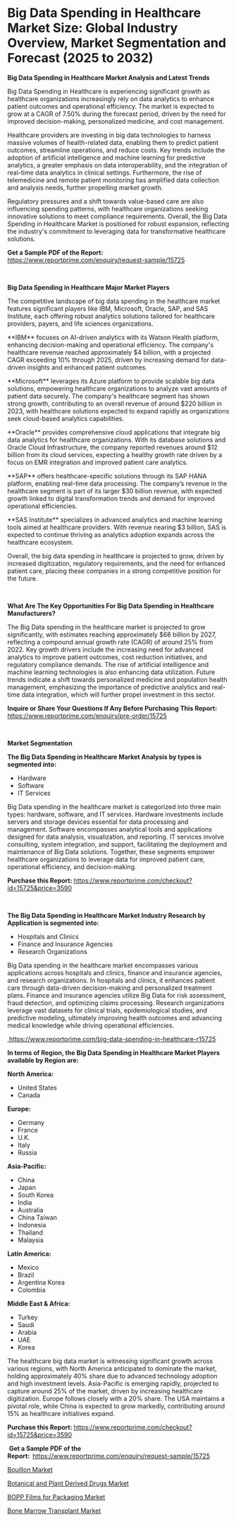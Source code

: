 <p><h1>Big Data Spending in Healthcare Market Size: Global Industry Overview, Market Segmentation and Forecast (2025 to 2032)</h1></p><p><strong>Big Data Spending in Healthcare Market Analysis and Latest Trends</strong></p>
<p><p>Big Data Spending in Healthcare is experiencing significant growth as healthcare organizations increasingly rely on data analytics to enhance patient outcomes and operational efficiency. The market is expected to grow at a CAGR of 7.50% during the forecast period, driven by the need for improved decision-making, personalized medicine, and cost management. </p><p>Healthcare providers are investing in big data technologies to harness massive volumes of health-related data, enabling them to predict patient outcomes, streamline operations, and reduce costs. Key trends include the adoption of artificial intelligence and machine learning for predictive analytics, a greater emphasis on data interoperability, and the integration of real-time data analytics in clinical settings. Furthermore, the rise of telemedicine and remote patient monitoring has amplified data collection and analysis needs, further propelling market growth.</p><p>Regulatory pressures and a shift towards value-based care are also influencing spending patterns, with healthcare organizations seeking innovative solutions to meet compliance requirements. Overall, the Big Data Spending in Healthcare Market is positioned for robust expansion, reflecting the industry's commitment to leveraging data for transformative healthcare solutions.</p></p>
<p><strong>Get a Sample PDF of the Report:&nbsp;</strong> <a href="https://www.reportprime.com/enquiry/request-sample/15725?utm_campaign=116&utm_medium=2&utm_source=Github&utm_content=ia&utm_term=20032025&utm_id=big-data-spending-in-healthcare">https://www.reportprime.com/enquiry/request-sample/15725</a></p>
<p>&nbsp;</p>
<p><strong>Big Data Spending in Healthcare Major Market Players</strong></p>
<p><p>The competitive landscape of big data spending in the healthcare market features significant players like IBM, Microsoft, Oracle, SAP, and SAS Institute, each offering robust analytics solutions tailored for healthcare providers, payers, and life sciences organizations.</p><p>**IBM** focuses on AI-driven analytics with its Watson Health platform, enhancing decision-making and operational efficiency. The company's healthcare revenue reached approximately $4 billion, with a projected CAGR exceeding 10% through 2025, driven by increasing demand for data-driven insights and enhanced patient outcomes.</p><p>**Microsoft** leverages its Azure platform to provide scalable big data solutions, empowering healthcare organizations to analyze vast amounts of patient data securely. The company's healthcare segment has shown strong growth, contributing to an overall revenue of around $220 billion in 2023, with healthcare solutions expected to expand rapidly as organizations seek cloud-based analytics capabilities.</p><p>**Oracle** provides comprehensive cloud applications that integrate big data analytics for healthcare organizations. With its database solutions and Oracle Cloud Infrastructure, the company reported revenues around $12 billion from its cloud services, expecting a healthy growth rate driven by a focus on EMR integration and improved patient care analytics.</p><p>**SAP** offers healthcare-specific solutions through its SAP HANA platform, enabling real-time data processing. The company’s revenue in the healthcare segment is part of its larger $30 billion revenue, with expected growth linked to digital transformation trends and demand for improved operational efficiencies.</p><p>**SAS Institute** specializes in advanced analytics and machine learning tools aimed at healthcare providers. With revenue nearing $3 billion, SAS is expected to continue thriving as analytics adoption expands across the healthcare ecosystem. </p><p>Overall, the big data spending in healthcare is projected to grow, driven by increased digitization, regulatory requirements, and the need for enhanced patient care, placing these companies in a strong competitive position for the future.</p></p>
<p>&nbsp;</p>
<p><strong>What Are The Key Opportunities For Big Data Spending in Healthcare Manufacturers?</strong></p>
<p><p>The Big Data spending in the healthcare market is projected to grow significantly, with estimates reaching approximately $68 billion by 2027, reflecting a compound annual growth rate (CAGR) of around 25% from 2022. Key growth drivers include the increasing need for advanced analytics to improve patient outcomes, cost reduction initiatives, and regulatory compliance demands. The rise of artificial intelligence and machine learning technologies is also enhancing data utilization. Future trends indicate a shift towards personalized medicine and population health management, emphasizing the importance of predictive analytics and real-time data integration, which will further propel investment in this sector.</p></p>
<p><strong>Inquire or Share Your Questions If Any Before Purchasing This Report:</strong> <a href="https://www.reportprime.com/enquiry/pre-order/15725?utm_campaign=116&utm_medium=2&utm_source=Github&utm_content=ia&utm_term=20032025&utm_id=big-data-spending-in-healthcare">https://www.reportprime.com/enquiry/pre-order/15725</a></p>
<p>&nbsp;</p>
<p><strong>Market Segmentation</strong></p>
<p><strong>The Big Data Spending in Healthcare Market Analysis by types is segmented into:</strong></p>
<p><ul><li>Hardware</li><li>Software</li><li>IT Services</li></ul></p>
<p><p>Big Data spending in the healthcare market is categorized into three main types: hardware, software, and IT services. Hardware investments include servers and storage devices essential for data processing and management. Software encompasses analytical tools and applications designed for data analysis, visualization, and reporting. IT services involve consulting, system integration, and support, facilitating the deployment and maintenance of Big Data solutions. Together, these segments empower healthcare organizations to leverage data for improved patient care, operational efficiency, and decision-making.</p></p>
<p><strong>Purchase this Report:&nbsp;</strong><a href="https://www.reportprime.com/checkout?id=15725&price=3590&utm_campaign=116&utm_medium=2&utm_source=Github&utm_content=ia&utm_term=20032025&utm_id=big-data-spending-in-healthcare">https://www.reportprime.com/checkout?id=15725&price=3590</a></p>
<p>&nbsp;</p>
<p><strong>The Big Data Spending in Healthcare Market Industry Research by Application is segmented into:</strong></p>
<p><ul><li>Hospitals and Clinics</li><li>Finance and Insurance Agencies</li><li>Research Organizations</li></ul></p>
<p><p>Big Data spending in the healthcare market encompasses various applications across hospitals and clinics, finance and insurance agencies, and research organizations. In hospitals and clinics, it enhances patient care through data-driven decision-making and personalized treatment plans. Finance and insurance agencies utilize Big Data for risk assessment, fraud detection, and optimizing claims processing. Research organizations leverage vast datasets for clinical trials, epidemiological studies, and predictive modeling, ultimately improving health outcomes and advancing medical knowledge while driving operational efficiencies.</p></p>
<p><a href="https://www.reportprime.com/big-data-spending-in-healthcare-r15725?utm_campaign=116&utm_medium=2&utm_source=Github&utm_content=ia&utm_term=20032025&utm_id=big-data-spending-in-healthcare">&nbsp;https://www.reportprime.com/big-data-spending-in-healthcare-r15725</a></p>
<p><strong>In terms of Region, the Big Data Spending in Healthcare Market Players available by Region are:</strong></p>
<p>
    <p> <strong> North America: </strong>
        <ul>
            <li>United States</li>
            <li>Canada</li>
        </ul>
        </p> 
    <p> <strong> Europe: </strong>
        <ul>
            <li>Germany</li>
            <li>France</li>
            <li>U.K.</li>
            <li>Italy</li>
            <li>Russia</li>
        </ul>
        </p> 
    <p> <strong> Asia-Pacific: </strong>
        <ul>
            <li>China</li>
            <li>Japan</li>
            <li>South Korea</li>
            <li>India</li>
            <li>Australia</li>
            <li>China Taiwan</li>
            <li>Indonesia</li>
            <li>Thailand</li>
            <li>Malaysia</li>
        </ul>
        </p> 
    <p> <strong> Latin America: </strong>
        <ul>
            <li>Mexico</li>
            <li>Brazil</li>
            <li>Argentina Korea</li>
            <li>Colombia</li>
        </ul>
        </p> 
    <p> <strong> Middle East & Africa: </strong>
        <ul>
            <li>Turkey</li>
            <li>Saudi</li>
            <li>Arabia</li>
            <li>UAE</li>
            <li>Korea</li>
        </ul>
    </p>
    </p>
<p><p>The healthcare big data market is witnessing significant growth across various regions, with North America anticipated to dominate the market, holding approximately 40% share due to advanced technology adoption and high investment levels. Asia-Pacific is emerging rapidly, projected to capture around 25% of the market, driven by increasing healthcare digitization. Europe follows closely with a 20% share. The USA maintains a pivotal role, while China is expected to grow markedly, contributing around 15% as healthcare initiatives expand.</p></p>
<p><strong>Purchase this Report: </strong><a href="https://www.reportprime.com/checkout?id=15725&price=3590&utm_campaign=116&utm_medium=2&utm_source=Github&utm_content=ia&utm_term=20032025&utm_id=big-data-spending-in-healthcare">https://www.reportprime.com/checkout?id=15725&price=3590</a></p>
<p>&nbsp;<strong>Get a Sample PDF of the Report:&nbsp;&nbsp;</strong><a href="https://www.reportprime.com/enquiry/request-sample/15725?utm_campaign=116&utm_medium=2&utm_source=Github&utm_content=ia&utm_term=20032025&utm_id=big-data-spending-in-healthcare">https://www.reportprime.com/enquiry/request-sample/15725</a></p>
<p><strong></strong></p>
<p><p><a href="https://github.com/theyasnare5w/Market-Research-Report-List-1/blob/main/bouillon-market.md?utm_campaign=116&utm_medium=2&utm_source=Github&utm_content=ia&utm_term=20032025&utm_id=big-data-spending-in-healthcare">Bouillon Market</a></p><p><a href="https://github.com/kaidaloeckf7/Market-Research-Report-List-1/blob/main/botanical-and-plant-derived-drugs-market.md?utm_campaign=116&utm_medium=2&utm_source=Github&utm_content=ia&utm_term=20032025&utm_id=big-data-spending-in-healthcare">Botanical and Plant Derived Drugs Market</a></p><p><a href="https://github.com/arifasabeygb/Market-Research-Report-List-1/blob/main/bopp-films-for-packaging-market.md?utm_campaign=116&utm_medium=2&utm_source=Github&utm_content=ia&utm_term=20032025&utm_id=big-data-spending-in-healthcare">BOPP Films for Packaging Market</a></p><p><a href="https://github.com/ocambdidarhz/Market-Research-Report-List-1/blob/main/bone-marrow-transplant-market.md?utm_campaign=116&utm_medium=2&utm_source=Github&utm_content=ia&utm_term=20032025&utm_id=big-data-spending-in-healthcare">Bone Marrow Transplant Market</a></p></p>
